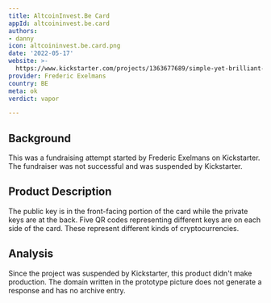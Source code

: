 ```yaml
---
title: AltcoinInvest.Be Card
appId: altcoininvest.be.card
authors:
- danny
icon: altcoininvest.be.card.png
date: '2022-05-17'
website: >-
  https://www.kickstarter.com/projects/1363677689/simple-yet-brilliant-safe-multi-crypto-currency-co#
provider: Frederic Exelmans
country: BE
meta: ok
verdict: vapor

---
```


## Background

This was a fundraising attempt started by Frederic Exelmans on Kickstarter. The fundraiser was not successful and was suspended by Kickstarter. 

## Product Description 

The public key is in the front-facing portion of the card while the private keys are at the back. Five QR codes representing different keys are on each side of the card. These represent different kinds of cryptocurrencies.

## Analysis 

Since the project was suspended by Kickstarter, this product didn't make production. The domain written in the prototype picture does not generate a response and has no archive entry.
